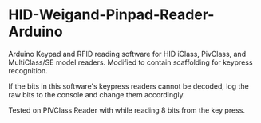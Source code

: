 # HID-Weigand-Pinpad-Reader-Arduino
Arduino Keypad and RFID reading software for HID iClass, PivClass, and MultiClass/SE 
model readers. Modified to contain scaffolding for keypress recognition.

If the bits in this software's keypress readers cannot be decoded, log the raw
bits to the console and change them accordingly.

Tested on PIVClass Reader with while reading 8 bits from the key press.

